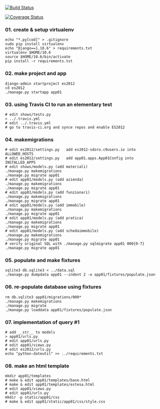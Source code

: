 
[![Build Status](https://travis-ci.org/sdoro/ES2012.svg?branch=master)](https://travis-ci.org/sdoro/ES2012)

[![Coverage Status](https://coveralls.io/repos/github/sdoro/ES2012/badge.svg?branch=master)](https://coveralls.io/github/sdoro/ES2012?branch=master)

### 01. create & setup virtualenv

    echo "*.py[cod]" > .gitignore
    sudo pip install virtualenv
    echo "Django==1.10.6" > requirements.txt
    virtualenv $HOME/10.6
    source $HOME/10.6/bin/activate
    pip install -r requirements.txt

### 02. make project and app

    django-admin startproject es2012
    cd es2012
    ./manage.py startapp app01

### 03. using Travis CI to run an elementary test

    # edit shows/tests.py
    > ../.travis.yml
    # edit ../.travis.yml
    # go to travis-ci.org and synce repos and enable ES2012

### 04. makemigrations

    # edit es2012/settings.py   add es2012-sdoro.c9users.io into ALLOWED_HOSTS
    # edit es2012/settings.py   add app01.apps.App01Config into INSTALLED_APPS
    # edit shows/models.py (add materiali)
    ./manage.py makemigrations
    ./manage.py migrate app01
    # edit app01/models.py (add azienda)
    ./manage.py makemigrations
    ./manage.py migrate app01
    # edit app01/models.py (add funzionari)
    ./manage.py makemigrations
    ./manage.py migrate app01
    # edit app01/models.py (add immobile)
    ./manage.py makemigrations
    ./manage.py migrate app01
    # edit app01/models.py (add pratica)
    ./manage.py makemigrations
    ./manage.py migrate app01
    # edit app01/models.py (add schedaimmobile)
    ./manage.py makemigrations
    ./manage.py migrate app01
    # verify original SQL with ./manage.py sqlmigrate app01 000{0-7}
    ./manage.py migrate app01

### 05. populate and make fixtures

    sqlite3 db.sqlite3 < ../data.sql 
    ./manage.py dumpdata app01 --indent 2 -o app01/fixtures/populate.json

### 06. re-populate database using fixtures

    rm db.sqlite3 app01/migrations/000*
    ./manage.py makemigrations
    ./manage.py migrate
    ./manage.py loaddata app01/fixtures/populate.json 

### 07. implementation of query #1

    # add __str__ to models
    > app01/urls.py
    # edit app01/urls.py
    # edit app01/views.py
    # edit es2012/urls.py
    echo "python-dateutil" >> ../requirements.txt

### 08. make an html template

    mkdir app01/templates
    # make & edit app01/templates/base.html
    # make & edit app01/templates/estesa.html
    # edit app01/views.py
    # edit app01/urls.py
    mkdir -p static/app01/css
    # make & edit app01/static/app01/css/style.css
